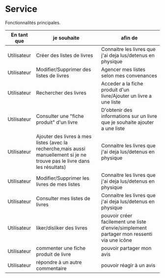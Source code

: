 # Service
Fonctionnalités principales.

|En tant que|je souhaite|afin de|
|---|---|---|
|Utilisateur|Créer des listes de livres|Connaitre les livres que j'ai deja lus/detenus en physique|
|Utilisateur|Modifier/Supprimer des listes de livres|Agencer mes listes selon mes convenances|
|Utilisateur|Rechercher des livres|Acceder a la fiche produit d'un livre/Ajouter un livre a une liste|
|Utilisateur|Consulter une "fiche produit" d'un livre|D'obtenir des informations sur un livre que je souhaite ajouter a une liste|
|Utilisateur|Ajouter des livres à mes listes (avec la recherche,mais aussi manuellement si je ne trouve pas le livre dans les résultats) |Connaitre les livres que j'ai deja lus/detenus en physique|
|Utilisateur|Modifier/Supprimer les livres de mes listes|Connaitre les livres que j'ai deja lus/detenus en physique|
|Utilisateur|Consulter mes listes de livres|Connaitre les livres que j'ai deja lus/detenus en physique|
|Utilisateur|liker/disliker des livres|pouvoir créer facilement une liste d'envie/simplement partager mon ressenti via une icône|
|Utilisateur|commenter une fiche produit de livre|pouvoir partager mon avis|
|Utilisateur|répondre à un autre commentaire|pouvoir réagir à un avis|